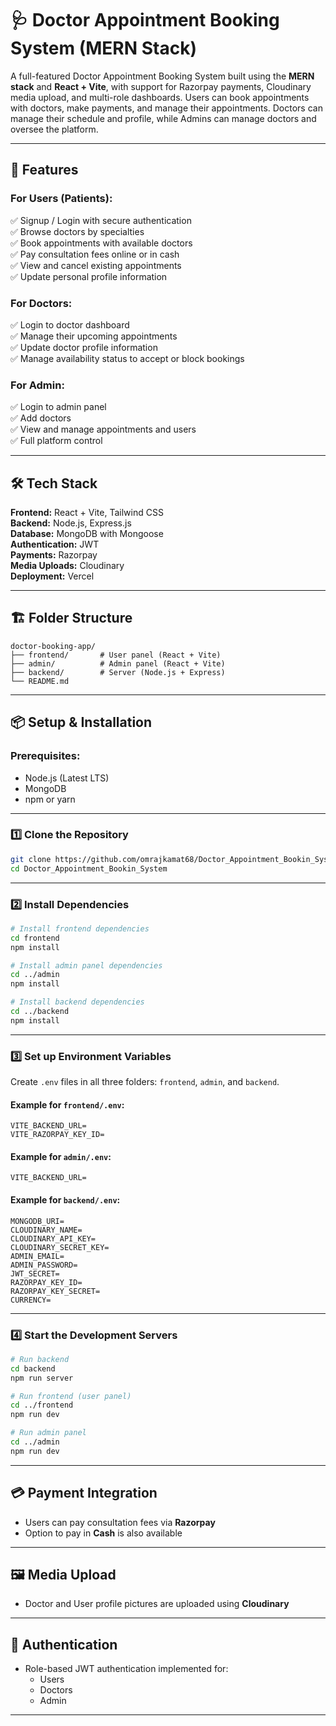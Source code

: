 # 🩺 Doctor Appointment Booking System (MERN Stack)

A full-featured Doctor Appointment Booking System built using the **MERN stack** and **React + Vite**, with support for Razorpay payments, Cloudinary media upload, and multi-role dashboards. Users can book appointments with doctors, make payments, and manage their appointments. Doctors can manage their schedule and profile, while Admins can manage doctors and oversee the platform.

---

## 🚀 Features

### For Users (Patients):
✅ Signup / Login with secure authentication  
✅ Browse doctors by specialties  
✅ Book appointments with available doctors  
✅ Pay consultation fees online or in cash  
✅ View and cancel existing appointments  
✅ Update personal profile information  

### For Doctors:
✅ Login to doctor dashboard  
✅ Manage their upcoming appointments  
✅ Update doctor profile information  
✅ Manage availability status to accept or block bookings 

### For Admin:
✅ Login to admin panel  
✅ Add doctors  
✅ View and manage appointments and users  
✅ Full platform control  

---

## 🛠 Tech Stack

**Frontend:** React + Vite, Tailwind CSS  
**Backend:** Node.js, Express.js  
**Database:** MongoDB with Mongoose  
**Authentication:** JWT  
**Payments:** Razorpay  
**Media Uploads:** Cloudinary  
**Deployment:** Vercel

---

## 🏗 Folder Structure

```
doctor-booking-app/
├── frontend/       # User panel (React + Vite)
├── admin/          # Admin panel (React + Vite)
├── backend/        # Server (Node.js + Express)
└── README.md
```

---

## 📦 Setup & Installation

### Prerequisites:
- Node.js (Latest LTS)
- MongoDB
- npm or yarn

---

### 1️⃣ Clone the Repository

```bash
git clone https://github.com/omrajkamat68/Doctor_Appointment_Bookin_System.git
cd Doctor_Appointment_Bookin_System
```

---

### 2️⃣ Install Dependencies

```bash
# Install frontend dependencies
cd frontend
npm install

# Install admin panel dependencies
cd ../admin
npm install

# Install backend dependencies
cd ../backend
npm install
```

---

### 3️⃣ Set up Environment Variables

Create `.env` files in all three folders: `frontend`, `admin`, and `backend`.

#### Example for `frontend/.env`:
```env
VITE_BACKEND_URL=
VITE_RAZORPAY_KEY_ID=
```

#### Example for `admin/.env`:
```env
VITE_BACKEND_URL=
```

#### Example for `backend/.env`:
```env
MONGODB_URI=
CLOUDINARY_NAME=
CLOUDINARY_API_KEY=
CLOUDINARY_SECRET_KEY=
ADMIN_EMAIL=
ADMIN_PASSWORD=
JWT_SECRET=
RAZORPAY_KEY_ID=
RAZORPAY_KEY_SECRET=
CURRENCY=
```

---

### 4️⃣ Start the Development Servers

```bash
# Run backend
cd backend
npm run server

# Run frontend (user panel)
cd ../frontend
npm run dev

# Run admin panel
cd ../admin
npm run dev
```

---

## 💳 Payment Integration

- Users can pay consultation fees via **Razorpay**
- Option to pay in **Cash** is also available

---

## 🖼 Media Upload

- Doctor and User profile pictures are uploaded using **Cloudinary**

---

## 🔐 Authentication

- Role-based JWT authentication implemented for:
  - Users
  - Doctors
  - Admin

---
